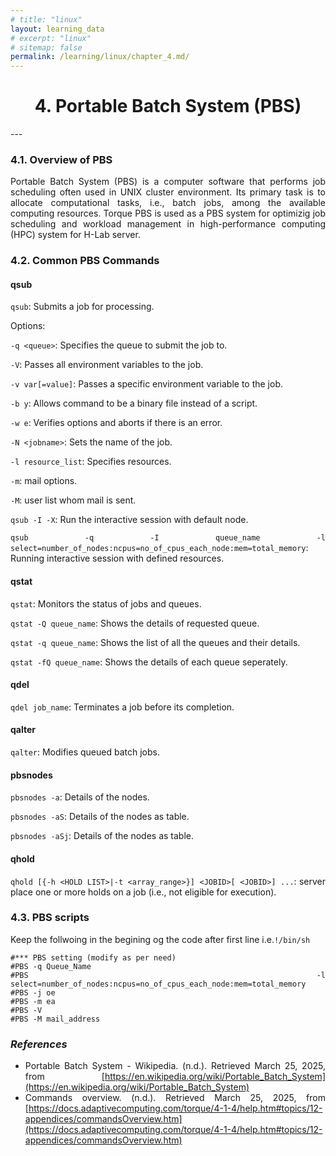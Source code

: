 ```yaml
---
# title: "linux"
layout: learning_data
# excerpt: "linux"
# sitemap: false
permalink: /learning/linux/chapter_4.md/
---
```


<h1 style="text-align:center;"> 4. Portable Batch System (PBS) </h1>
---

<div style="text-align: justify;">

### 4.1. Overview of PBS

Portable Batch System (PBS) is a computer software that performs job scheduling often used in UNIX cluster environment. Its primary task is to allocate computational tasks, i.e., batch jobs, among the available computing resources. Torque PBS is used as a PBS system for optimizig job scheduling and workload management in high-performance computing (HPC) system for H-Lab server.

### 4.2. Common PBS Commands
#### qsub
`qsub`: Submits a job for processing. 

Options:

`-q <queue>`: Specifies the queue to submit the job to. 

`-V`: Passes all environment variables to the job. 

`-v var[=value]`: Passes a specific environment variable to the job. 

`-b y`: Allows command to be a binary file instead of a script. 

`-w e`: Verifies options and aborts if there is an error. 

`-N <jobname>`: Sets the name of the job. 

`-l resource_list`: Specifies resources. 

`-m`: mail options.

`-M`: user list whom mail is sent.

`qsub -I -X`: Run the interactive session with default node.

`qsub -q -I queue_name -l select=number_of_nodes:ncpus=no_of_cpus_each_node:mem=total_memory`: Running interactive session with defined resources.

#### qstat
`qstat`: Monitors the status of jobs and queues.

`qstat -Q queue_name`: Shows the details of requested queue.

`qstat -q queue_name`: Shows the list of all the queues and their details.

`qstat -fQ queue_name`: Shows the details of each queue seperately.

#### qdel
`qdel job_name`: Terminates a job before its completion. 

#### qalter
`qalter`: Modifies queued batch jobs. 

#### pbsnodes
`pbsnodes -a`: Details of the nodes.

`pbsnodes -aS`: Details of the nodes as table.

`pbsnodes -aSj`: Details of the nodes as table.

#### qhold
`qhold [{-h <HOLD LIST>|-t <array_range>}] <JOBID>[ <JOBID>] ...`: server place one or more holds on a job (i.e., not eligible for execution).

### 4.3. PBS scripts 
Keep the follwoing in the begining og the code after first line i.e.`!/bin/sh`
``` 
#*** PBS setting (modify as per need)
#PBS -q Queue_Name 
#PBS -l select=number_of_nodes:ncpus=no_of_cpus_each_node:mem=total_memory
#PBS -j oe
#PBS -m ea
#PBS -V
#PBS -M mail_address 
```

### *References*

- Portable Batch System - Wikipedia. (n.d.). Retrieved March 25, 2025, from [https://en.wikipedia.org/wiki/Portable_Batch_System](https://en.wikipedia.org/wiki/Portable_Batch_System)
- Commands overview. (n.d.). Retrieved March 25, 2025, from [https://docs.adaptivecomputing.com/torque/4-1-4/help.htm#topics/12-appendices/commandsOverview.htm](https://docs.adaptivecomputing.com/torque/4-1-4/help.htm#topics/12-appendices/commandsOverview.htm)


</div>

